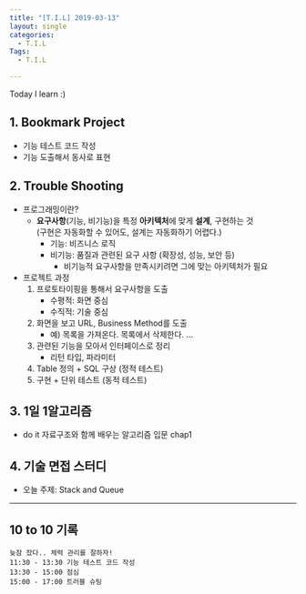 ```yaml
---
title: "[T.I.L] 2019-03-13"
layout: single
categories:
  - T.I.L
Tags:
  - T.I.L

---
```

Today I learn :)
   

## 1. Bookmark Project     
* 기능 테스트 코드 작성  
* 기능 도출해서 동사로 표현  

## 2. Trouble Shooting    
* 프로그래밍이란?  
  * **요구사항**(기능, 비기능)을 특정 **아키텍처**에 맞게 **설계**, 구현하는 것  
      (구현은 자동화할 수 있어도, 설계는 자동화하기 어렵다.)  
    * 기능: 비즈니스 로직  
    * 비기능: 품질과 관련된 요구 사항 (확장성, 성능, 보안 등)  
      * 비기능적 요구사항을 만족시키려면 그에 맞는 아키텍처가 필요  
* 프로젝트 과정  
  1. 프로토타이핑을 통해서 요구사항을 도출  
     - 수평적: 화면 중심  
     - 수직적: 기술 중심  
  2. 화면을 보고 URL, Business Method를 도출  
     - 예) 목록을 가져온다. 목록에서 삭제한다. ...  
  3. 관련된 기능을 모아서 인터페이스로 정리    
     - 리턴 타입, 파라미터  
  4. Table 정의 + SQL 구상 (정적 테스트)  
  5. 구현 + 단위 테스트 (동적 테스트)  

## 3. 1일 1알고리즘  
* do it 자료구조와 함께 배우는 알고리즘 입문 chap1  


## 4. 기술 면접 스터디    
* 오늘 주제: Stack and Queue


---


## 10 to 10 기록

```
늦잠 잤다.. 체력 관리를 잘하자!  
11:30 - 13:30 기능 테스트 코드 작성  
13:30 - 15:00 점심  
15:00 - 17:00 트러블 슈팅   
```